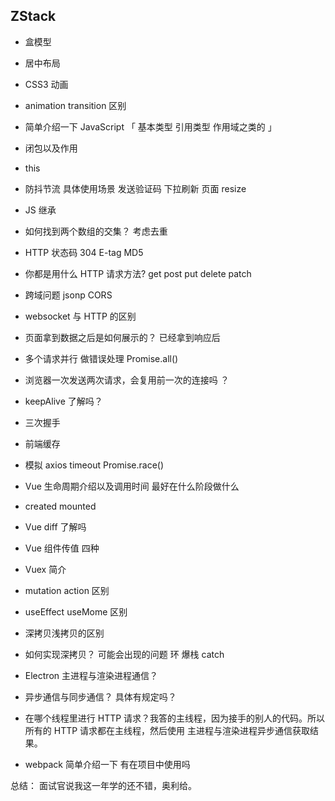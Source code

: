 ## ZStack

- 盒模型

- 居中布局

- CSS3 动画

- animation transition 区别

- 简单介绍一下 JavaScript 「 基本类型 引用类型 作用域之类的 」

- 闭包以及作用

- this

- 防抖节流 具体使用场景 发送验证码 下拉刷新 页面 resize

- JS 继承

- 如何找到两个数组的交集？ 考虑去重

- HTTP 状态码 304 E-tag MD5

- 你都是用什么 HTTP 请求方法? get post put delete patch

- 跨域问题 jsonp CORS

- websocket 与 HTTP 的区别

- 页面拿到数据之后是如何展示的？ 已经拿到响应后

- 多个请求并行 做错误处理 Promise.all()

- 浏览器一次发送两次请求，会复用前一次的连接吗 ？

- keepAlive 了解吗？

- 三次握手

- 前端缓存

- 模拟 axios timeout Promise.race()

- Vue 生命周期介绍以及调用时间 最好在什么阶段做什么

- created mounted

- Vue diff 了解吗

- Vue 组件传值 四种

- Vuex 简介

- mutation action 区别

- useEffect useMome 区别

- 深拷贝浅拷贝的区别

- 如何实现深拷贝？ 可能会出现的问题 环 爆栈 catch

- Electron 主进程与渲染进程通信？

- 异步通信与同步通信？ 具体有规定吗？

- 在哪个线程里进行 HTTP 请求？我答的主线程，因为接手的别人的代码。所以所有的 HTTP 请求都在主线程，然后使用 主进程与渲染进程异步通信获取结果。

- webpack 简单介绍一下 有在项目中使用吗

总结： 面试官说我这一年学的还不错，奥利给。
